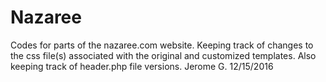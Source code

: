 # Nazaree
Codes for parts of the nazaree.com website. Keeping track of changes to the css file(s) associated with the original and customized templates. 
Also keeping track of header.php file versions. 
Jerome G.
12/15/2016
